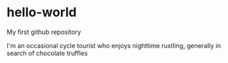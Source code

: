 # hello-world
My first github repository

I'm an occasional cycle tourist who enjoys nighttime rustling, generally in search of chocolate truffles
